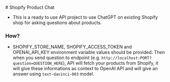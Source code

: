 # Shopify Product Chat

- This is a ready to use API project to use ChatGPT on existing Shopify shop for asking questions about products.

### How?

- SHOPIFY_STORE_NAME, SHOPIFY_ACCESS_TOKEN and OPENAI_API_KEY environment variable values should be provided. Then when you send question to endpoint (e.g. `http://localhost:PORT?question=QUESTION_HERE`), API will fetch your products from Shopify, it will give these informations as context to OpenAI API and will give an answer using `text-davinci-003` model.
